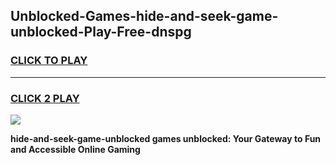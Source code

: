 
## Unblocked-Games-hide-and-seek-game-unblocked-Play-Free-dnspg
<h3>
<a href="https://premium76.site?title=hide-and-seek-game-unblocked&ref=10A">CLICK TO PLAY</a></h3>
<hr>

<h3>
<a href="https://premium76.site?title=hide-and-seek-game-unblocked&ref=10A">CLICK 2 PLAY</a>
  
</h3>

<a href="https://premium76.site?title=hide-and-seek-game-unblocked&ref=10A"><img src="https://clearcache.store/games.png"></a>


**hide-and-seek-game-unblocked games unblocked: Your Gateway to Fun and Accessible Online Gaming**

